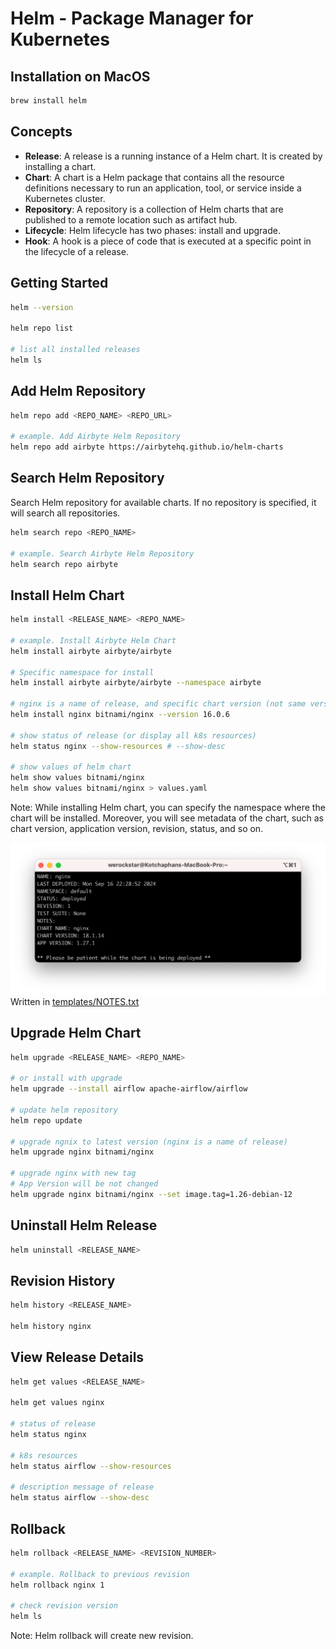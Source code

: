 # Helm - Package Manager for Kubernetes

## Installation on MacOS

```bash
brew install helm
```

## Concepts

- **Release**: A release is a running instance of a Helm chart. It is created by installing a chart.
- **Chart**: A chart is a Helm package that contains all the resource definitions necessary to run an application, tool, or service inside a Kubernetes cluster.
- **Repository**: A repository is a collection of Helm charts that are published to a remote location such as artifact hub.
- **Lifecycle**: Helm lifecycle has two phases: install and upgrade.
- **Hook**: A hook is a piece of code that is executed at a specific point in the lifecycle of a release.

## Getting Started

```bash
helm --version

helm repo list

# list all installed releases
helm ls
```

## Add Helm Repository

```bash
helm repo add <REPO_NAME> <REPO_URL>

# example. Add Airbyte Helm Repository
helm repo add airbyte https://airbytehq.github.io/helm-charts
```

## Search Helm Repository

Search Helm repository for available charts. If no repository is specified, it will search all repositories.

```bash
helm search repo <REPO_NAME>

# example. Search Airbyte Helm Repository
helm search repo airbyte
```

## Install Helm Chart

```bash
helm install <RELEASE_NAME> <REPO_NAME>

# example. Install Airbyte Helm Chart
helm install airbyte airbyte/airbyte

# Specific namespace for install
helm install airbyte airbyte/airbyte --namespace airbyte

# nginx is a name of release, and specific chart version (not same version for app version)
helm install nginx bitnami/nginx --version 16.0.6

# show status of release (or display all k8s resources)
helm status nginx --show-resources # --show-desc

# show values of helm chart
helm show values bitnami/nginx
helm show values bitnami/nginx > values.yaml
```

Note: While installing Helm chart, you can specify the namespace where the chart will be installed. Moreover, you will see metadata of the chart, such as chart version, application version, revision, status, and so on.

![Helm Install Process](helm-install.png)
Written in [templates/NOTES.txt](https://github.com/bitnami/charts/blob/main/bitnami/nginx/templates/NOTES.txt)

## Upgrade Helm Chart

```bash
helm upgrade <RELEASE_NAME> <REPO_NAME>

# or install with upgrade
helm upgrade --install airflow apache-airflow/airflow

# update helm repository
helm repo update

# upgrade ngnix to latest version (nginx is a name of release)
helm upgrade nginx bitnami/nginx

# upgrade nginx with new tag
# App Version will be not changed
helm upgrade nginx bitnami/nginx --set image.tag=1.26-debian-12
```

## Uninstall Helm Release

```bash
helm uninstall <RELEASE_NAME>
```

## Revision History

```bash
helm history <RELEASE_NAME>

helm history nginx
```

## View Release Details

```bash
helm get values <RELEASE_NAME>

helm get values nginx

# status of release
helm status nginx

# k8s resources
helm status airflow --show-resources

# description message of release
helm status airflow --show-desc
```

## Rollback

```bash
helm rollback <RELEASE_NAME> <REVISION_NUMBER>

# example. Rollback to previous revision
helm rollback nginx 1

# check revision version
helm ls
```

Note: Helm rollback will create new revision.
